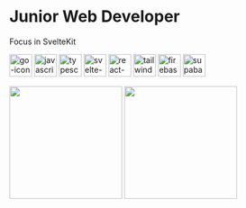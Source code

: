 <h1>Junior Web Developer</h1>
<p>Focus in SvelteKit</p>

<p align="left"> 
  
  <img src="https://www.svgrepo.com/show/452214/go.svg" alt="go-icon" width="40" height="40"/> 
  <img src="https://www.svgrepo.com/show/349419/javascript.svg" alt="javascript-icon" width="40" height="40"/> 
  <img src="https://www.svgrepo.com/show/354478/typescript-icon.svg" alt="typescript-icon" width="40" height="40"/> 
  <img src="https://www.svgrepo.com/show/354416/svelte-icon.svg" alt="svelte-icon" width="40" height="40"/> 
  <img src="https://www.svgrepo.com/show/355190/reactjs.svg" alt="react-icon" width="40" height="40"/> 
  <img src="https://www.svgrepo.com/show/354431/tailwindcss-icon.svg" alt="tailwind-icon" width="40" height="40"/> 
  <img src="https://www.svgrepo.com/show/373595/firebase.svg" alt="firebase-icon" width="40" height="40"/> 
  <img src="https://www.vectorlogo.zone/logos/supabase/supabase-icon.svg" alt="supabase-icon" width="40" height="40"/> 
</p>

<p align="left">
  <img src="https://github-readme-stats.vercel.app/api?username=itsmikesharescode&show_icons=true&theme=dark" height=200 align="center" />
  <img src="https://github-readme-stats.vercel.app/api/top-langs/?username=itsmikesharescode&layout=compact" height=200 align="center" />
</p>
